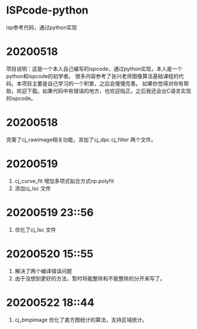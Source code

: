 # ISPcode-python
isp参考代码，通过python实现

# 20200518
项目说明：这是一个本人自己编写的ispcode，通过python实现，本人是一个python和ispcode的初学者。
很多内容参考了张兴老师图像算法基础课程的代码。本项目主要是自己学习的一个积累，之后会慢慢完善。
如果你觉得对你有帮助，欢迎下载。如果代码中有错误的地方，也欢迎指正。之后我还会出C语言实现的ispcode。

# 20200518
完善了cj_rawimage相关功能，添加了cj_dpc cj_filter 两个文件。

# 20200519
1. cj_curve_fit 增加多项式拟合方式np.polyfit
2. 添加cj_lsc 文件

# 20200519 23::56
1. 优化了cj_lsc 文件

# 20200520 15::55
1. 解决了两个编译错误问题
2. 由于没想到更好的方法，暂时将能整除和不能整除的分开来写了。

# 20200522 18::44
1. cj_bmpimage 优化了直方图统计的算法，支持区域统计。
